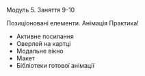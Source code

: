 Модуль 5. Заняття 9-10

Позиціоновані елементи. Анімація Практика!

- Активне посилання
- Оверлей на картці
- Модальне вікно
- Макет
- Бібліотеки готової анімації
